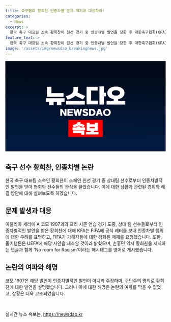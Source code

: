```yaml
---
title: 축구협회 황희찬 인종차별 문제 제기에 대응하라!
categories:
  - News
excerpt: >
  한국 축구 대표팀 소속 황희찬이 친선 경기 중 인종차별 발언을 당한 후 대한축구협회(KFA)가 FIFA에 직접적인 제재 강화를 요청했다. 상황에 대해 울버햄튼은 인종차별은 용납되지 않을 뿐더러, UEFA에 사안을 제기하겠다고 성명했다. 이에 황희찬을 지지하는 손흥민도 인스타그램을 통해 응원의 뜻을 밝혔다. 반면, 상대팀은 발언이 인종차별적이지 않다는 입장을 밝히며 해명에 나섰다.
feature_text: >
  한국 축구 대표팀 소속 황희찬이 친선 경기 중 인종차별 발언을 당한 후 대한축구협회(KFA)가 FIFA에 직접적인 제재 강화를 요청했다. 상황에 대해 울버햄튼은 인종차별은 용납되지 않을 뿐더러, UEFA에 사안을 제기하겠다고 성명했다. 이에 황희찬을 지지하는 손흥민도 인스타그램을 통해 응원의 뜻을 밝혔다. 반면, 상대팀은 발언이 인종차별적이지 않다는 입장을 밝히며 해명에 나섰다.
image: '/assets/img/newsdao_breakingnews.jpg'
---
```


<p><img src="/assets/img/newsdao_breakingnews.jpg" alt="flaretime 속보" /></p>

<h2 data-ke-size="size26">축구 선수 황희찬, 인종차별 논란</h2>

<p data-ke-size="size16">한국 축구 대표팀 소속인 황희찬이 스페인 친선 경기 중 상대팀 선수로부터 인종차별적인 발언을 받아 협회와 선수들의 관심을 끌었습니다. 이에 대한 상황과 관련된 경위와 해결 방안에 대해 살펴보도록 하겠습니다.</p>

<h2 data-ke-size="size24">문제 발생과 대응</h2>

<p data-ke-size="size16">이탈리아 세리에 A 코모 1907과의 프리 시즌 연습 경기 도중, 상대 팀 선수들로부터 인종차별적인 발언을 받은 황희찬에 대해 KFA는 FIFA에 공식 레터를 보내 인종차별 행위에 대한 우려를 표명하고, FIFA가 가해자들에 대한 강화된 제재를 요청했습니다. 또한, 울버햄튼은 UEFA에 해당 사안을 제소할 것이라 밝혔으며, 손흥민 역시 황희찬을 지지하는 댓글과 함께 'No room for Racism'이라는 해시태그를 영어로 게시했습니다.</p>

<h2 data-ke-size="size24">논란의 여파와 해명</h2>

<p data-ke-size="size16">코모 1907은 해당 발언이 인종차별적인 발언이 아니라 주장하며, 구단주의 명의로 황희찬에 대한 발언을 설명했습니다. 그러나 이에 대한 해명은 논란의 여파를 막을 수 없었고, 상황은 더욱 고조되었습니다.</p>

<p data-ke-size="size16">&nbsp;</p>
실시간 뉴스 속보는, <a href="https://newsdao.kr" rel="dofollow">https://newsdao.kr</a>


